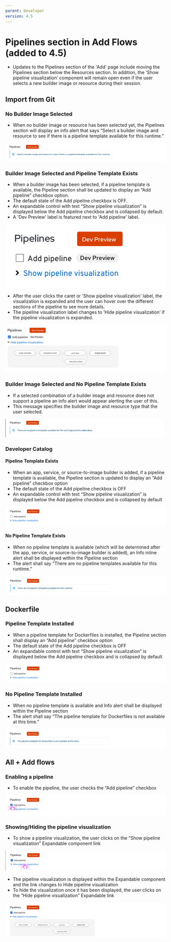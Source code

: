 ```yaml
---
parent: Developer
version: 4.5
---
```


# Pipelines section in Add Flows (added to 4.5)
* Updates to the Pipelines section of the 'Add' page include moving the Pipelines section below the Resources section. In addition, the ‘Show pipeline visualization’ component will remain open even if the user selects a new builder image or resource during their session.

## Import from Git
### No Builder Image Selected
* When no builder image or resource has been selected yet, the Pipelines section will display an info alert that says “Select a builder image and resource to see if there is a pipeline template available for this runtime.”

![image](img/info-alert-1.png)

### Builder Image Selected and Pipeline Template Exists
* When a builder image has been selected, if a pipeline template is available, the Pipeline section shall be updated to display an “Add pipeline”  checkbox option.
* The default state of the Add pipeline checkbox is OFF.
* An expandable control with text “Show pipeline visualization” is displayed below the Add pipeline checkbox and is collapsed by default.
* A 'Dev Preview' label is featured next to 'Add pipeline' label.

![Add pipeline](img/import-from-git-1.png)

* After the user clicks the caret or 'Show pipeline visualization' label, the visualization is expanded and the user can hover over the different sections of the pipeline to see more details.  
* The pipeline visualization label changes to ‘Hide pipeline visualization’ if the pipeline visualization is expanded.

![image](img/import-from-git-2.png)


### Builder Image Selected and No Pipeline Template Exists
* If a selected combination of a builder image and resource does not support a pipeline an info alert would appear alerting the user of this.
* This message specifies the builder image and resource type that the user selected.

![image](img/info-alert-2.png)


### Developer Catalog

#### Pipeline Template Exists
* When an app, service, or source-to-image builder is added, if a pipeline template is available, the Pipeline section is updated to display an “Add pipeline”  checkbox option
* The default state of the Add pipeline checkbox is OFF
* An expandable control with text “Show pipeline visualization” is displayed below the Add pipeline checkbox and is collapsed by default

![Add pipeline](img/+Add_Flow_Pipelines_ImportFromGit.png)

#### No Pipeline Template Exists
* When no pipeline template is available (which will be determined after the app, service, or source-to-image builder is added), an Info inline alert shall be displayed within the Pipeline section
* The alert shall say “There are no pipeline templates available for this runtime.”

![Add pipeline](img/+Add_Flow_Pipelines_ImportFromGit_No_Temp.png)

## Dockerfile
### Pipeline Template Installed
* When a pipeline template for Dockerfiles is installed, the Pipeline section shall display an “Add pipeline”  checkbox option
* The default state of the Add pipeline checkbox is OFF
* An expandable control with text “Show pipeline visualization” is displayed below the Add pipeline checkbox and is collapsed by default

![Add pipeline](img/+Add_Flow_Pipelines_ImportFromGit.png)

### No Pipeline Template Installed
* When no pipeline template is available and Info alert shall be displayed within the Pipeline section
* The alert shall say “The pipeline template for Dockerfiles is not available at this time.”

![Add pipeline](img/+Add_Flow_Pipelines_Docker_No_Temp.png)



## All + Add flows

### Enabling a pipeline
* To enable the pipeline, the user checks the “Add pipeline” checkbox

![Add pipeline](img/+Add_Flow_Add_Pipe.png)


### Showing/Hiding the pipeline visualization
* To show a pipeline visualization, the user clicks on the “Show pipeline visualization” Expandable component link

![Add pipeline](img/+Add_Flow_Show_Pipe_Viz.png)

* The pipeline visualization is displayed within the Expandable component and the link changes to Hide pipeline visualization
* To hide the visualization once it has been displayed, the user clicks on the “Hide pipeline visualization” Expandable link

![Add pipeline](img/+Add_Flow_Showing_Pipe_Viz.png)
